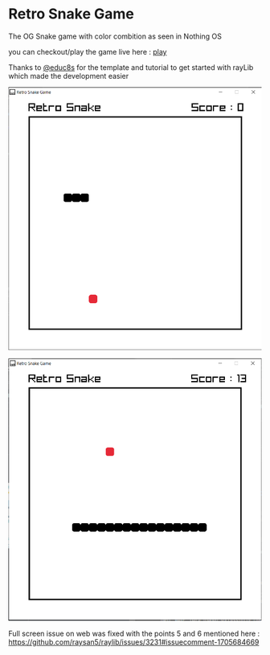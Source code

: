 # Retro Snake Game

The OG Snake game with color combition as seen in Nothing OS

you can checkout/play the game live here : [play](https://sumeetgedam.github.io/snake_game_using_raylib_CPP/snake.html)

Thanks to [@educ8s](https://github.com/educ8s) for the template and tutorial to get started with rayLib which made the development easier

![gameSnap](gameSnap_1.png)

![gameSnap](gameSnap_2.png)


Full screen issue on web was fixed with the points 5 and 6 mentioned here : https://github.com/raysan5/raylib/issues/3231#issuecomment-1705684669